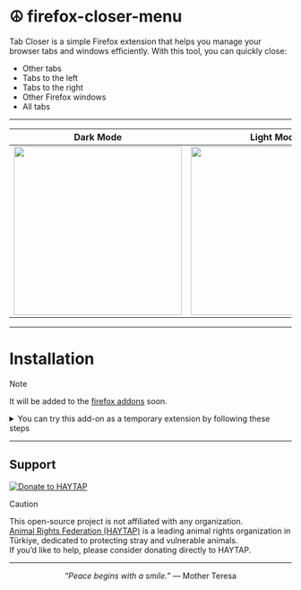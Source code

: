 # ☮️ firefox-closer-menu

Tab Closer is a simple Firefox extension that helps you manage your browser tabs and windows efficiently. With this tool, you can quickly close:

- Other tabs  
- Tabs to the left  
- Tabs to the right  
- Other Firefox windows
- All tabs

----------------------------------------------------------------------

| Dark Mode | Light Mode |
|-----------|------------|
| <img src="https://github.com/user-attachments/assets/02c79004-bdd9-4a33-a3be-f752dd7ebdb2" width="300"> | <img src="https://github.com/user-attachments/assets/9283d1b1-4d0c-4fc3-991b-f0fb642e216e" width="300"> |

----------------------------------------------------------------------

# Installation

> [!NOTE]
>It will be added to the <a href="https://addons.mozilla.org/">firefox addons</a> soon.

<details>
  <summary>You can try this add-on as a temporary extension by following these steps</summary>

1. [Install the zip file](https://codeload.github.com/m3tozz/firefox-closer-menu/zip/refs/tags/v1.1.0) and extract it.  
2. Go to `about:debugging#/runtime/this-firefox` in the Firefox address bar.  
3. Click **Load Temporary Add-on**.  
4. Select the `manifest.json` file from the extracted extension folder.  
5. The extension will be installed and can be found in the extensions (puzzle piece) icon area.

</details>

----------------------------------------------------------------------

Support
--
[![Donate to HAYTAP](https://img.shields.io/badge/🐾_Donate-HAYTAP❤️-red?style=for-the-badge)](https://fonzip.com/haytap/bagis)
> [!CAUTION]
> This open-source project is not affiliated with any organization.  
> [Animal Rights Federation (HAYTAP)](https://www.haytap.org) is a leading animal rights organization in Türkiye, dedicated to protecting stray and vulnerable animals.  
> If you’d like to help, please consider donating directly to HAYTAP.

----------------------------------------------------------------------

<p align="center"> <i>“Peace begins with a smile.”</i> — Mother Teresa </p>
